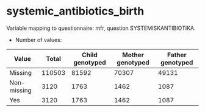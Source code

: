 # systemic_antibiotics_birth
Variable mapping to questionnaire: mfr, question SYSTEMISKANTIBIOTIKA.
- Number of values:

| Value | Total | Child genotyped | Mother genotyped | Father genotyped |
| ----- | ----- | --------------- | ---------------- | ---------------- |
| Missing | 110503 | 81592 | 70307 | 49131 |
| Non-missing | 3120 | 1763 | 1462 | 1087 |
| Yes | 3120 | 1763 | 1462 |1087 |




